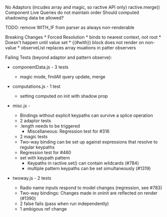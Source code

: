 
No Adaptors (incudes array and magic, so ractive API only)
ractive.merge()
Component Live Queries do not maintain order
Should computed shadowing data be allowed?

TODO: remove WITH_IF from parser as always non-renderable

Breaking Changes
	* Forced Resolution
		* binds to nearest context, not root
		* Doesn't happen until value set
	* {{#with}} block does not render on non-value
	* observeList replaces array muations in patter observers

Failing Tests (beyond adaptor and pattern observe):
* componentData.js - 3 tests
	* magic mode, findAll query update, merge
* computations.js - 1 test
	* setting computed on init with shadow prop
* misc.js -
	* Bindings without explicit keypaths can survive a splice operation
	* 2 adaptor tests
	* .length needs to be triggered
		* Miscellaneous: Regression test for #316
	* 2 magic tests
	* Two-way binding can be set up against expressions that resolve to regular keypaths
	* Regression test for #460
	* set with keypath pattern
		* Keypaths in ractive.set() can contain wildcards (#784)
		* multiple pattern keypaths can be set simultaneously (#1319)

* twoway.js - 2 tests
	* Radio name inputs respond to model changes (regression, see #783)
	* Two-way bindings: Changes made in oninit are reflected on render (#1390)
	* 2 false fails (pass when run independently)
	* 1 ambigous ref change

